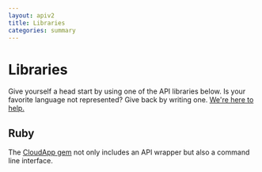 ```yaml
---
layout: apiv2
title: Libraries
categories: summary
---
```


# Libraries

Give yourself a head start by using one of the API libraries below. Is your
favorite language not represented? Give back by writing one.
[We're here to help.][support]

[support]: http://support.getcloudapp.com

## Ruby

The [CloudApp gem](https://github.com/cloudapp/cloudapp) not only includes an
API wrapper but also a command line interface.
